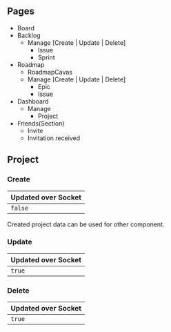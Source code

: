 ## Pages
- Board
- Backlog
	- Manage [Create | Update | Delete]
		- Issue
		- Sprint
- Roadmap
	- RoadmapCavas
	- Manage [Create | Update | Delete]
		- Epic
		- Issue
- Dashboard
	- Manage
		- Project
- Friends(Section)
	- Invite
	- Invitation received


## Project
### Create
| Updated over Socket 	|
| --------------------	|
| `false`				|

Created project data can be used for other component.

### Update
| Updated over Socket 	|
| --------------------	|
| `true`				|

### Delete
| Updated over Socket 	|
| --------------------	|
| `true`				|